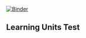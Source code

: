 [![Binder](https://mybinder.org/badge_logo.svg)](https://mybinder.org/v2/gh/ekirlu/Learning_Units/main)

## Learning Units Test 
